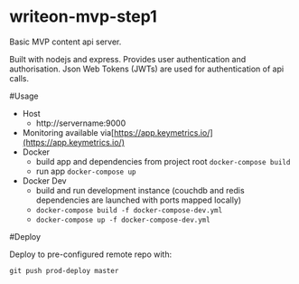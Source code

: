 writeon-mvp-step1
=================

Basic MVP content api server.

Built with nodejs and express. Provides user authentication and authorisation. Json Web Tokens (JWTs) are used for authentication of api calls.

#Usage

* Host
  * http://servername:9000
* Monitoring available via[https://app.keymetrics.io/](https://app.keymetrics.io/)
* Docker 
  * build app and dependencies from project root `docker-compose build`
  * run app `docker-compose up`
* Docker Dev
  * build and run development instance (couchdb and redis dependencies are launched with ports mapped locally)
  * `docker-compose build -f docker-compose-dev.yml`
  * `docker-compose up -f docker-compose-dev.yml`

#Deploy

Deploy to pre-configured remote repo with: 

```
git push prod-deploy master
```

